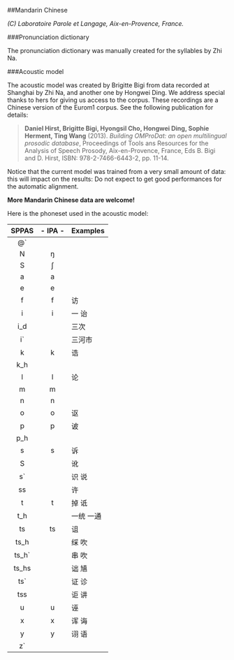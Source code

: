 ##Mandarin Chinese

*(C) Laboratoire Parole et Langage, Aix-en-Provence, France.*

###Pronunciation dictionary

The pronunciation dictionary was manually created for the syllables by Zhi Na.


###Acoustic model

The acoustic model was created by Brigitte Bigi from data recorded at Shanghai
by Zhi Na, and another one by Hongwei Ding. 
We address special thanks to hers for giving us access to the corpus.
These recordings are a Chinese version of the Eurom1 corpus. 
See the following publication for details:

>**Daniel Hirst, Brigitte Bigi, Hyongsil Cho, Hongwei Ding, Sophie Herment, Ting Wang** (2013).
>*Building OMProDat: an open multilingual prosodic database*,
>Proceedings of Tools ans Resources for the Analysis of Speech Prosody, Aix-en-Provence, France, Eds B. Bigi and D. Hirst, ISBN: 978-2-7466-6443-2, pp. 11-14.

Notice that the current model was trained from a very small amount of data:
this will impact on the results: 
Do not expect to get good performances for the automatic alignment.

**More Mandarin Chinese data are welcome!** 

Here is the phoneset used in the acoustic model: 

| SPPAS | - IPA - | Examples           |
|:-----:|:-------:|:-------------------| 
|  @`   |    |  | 
|  N    | ŋ  |  | 
|  S    | ʃ  |  | 
|  a    | a  |  | 
|  e    | e  |  | 
|  f    | f  | 访  | 
|  i    | i  | 一 诒  | 
|  i_d  |    | 三次  | 
|  i`   |    | 三河市  | 
|  k    | k  | 诰  | 
|  k_h  |    |  | 
|  l    | l  | 论  | 
|  m    | m  |  | 
|  n    | n  |  | 
|  o    | o  | 讴 | 
|  p    | p  | 诐  | 
|  p_h  |    |  | 
|  s    | s  | 诉  | 
|  S    |    | 讹  | 
|  s`   |    | 识 说  | 
|  ss   |    | 许  | 
|  t    | t  | 掉 诋 | 
|  t_h  |    | 一统  一通 | 
|  ts   | ts | 诅  | 
| ts_h  |    | 䌽 吹  | 
| ts_h` |    | 串 吹  | 
| ts_hs |    | 诎 㐤  | 
|  ts`  |    | 证 诊  | 
|  tss  |    | 讵  讲 |  
|  u    | u  | 诬     | 
|  x    | x  | 诨 诲  | 
|  y    | y  | 诩 语  |  
|  z`   |    |        | 
 
